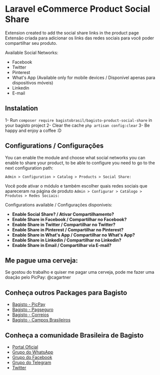 # Laravel eCommerce Product Social Share

Extension created to add the social share links in the product page
Extensão criada para adicionar os links das redes sociais para você poder compartilhar seu produto.

Available Social Networks: 
* Facebook
* Twitter
* Pinterest
* What's App (Available only for mobile devices / Disponível apenas para dispositivos móveis)
* Linkedin
* E-mail

## Instalation

1- Run `composer require bagistobrasil/bagisto-product-social-share` in your bagisto project
2- Clear the cache `php artisan config:clear`
3- Be happy and enjoy a coffee :D

## Configurations / Configurações

You can enable the module and choose what social networks you can enable to share your product, to be able to configure you need to go to the next configuration path:

`Admin > Configuration > Catalog > Products > Social Share:`

Você pode ativar o módulo e também escolher quais redes sociais que apareceram na página de produto
`Admin > Configurar > Catálogo > Produtos > Redes Sociais:` 

Configurations available / Configurações disponíveis:

* **Enable Social Share? / Ativar Compartilhamento?**
* **Enable Share in Facebook / Compartilhar no Facebook?**
* **Enable Share in Twitter / Compartilhar no Twitter?**
* **Enable Share in Pinterest / Compartilhar no Pinterest?**
* **Enable Share in What's App / Compartilhar no What's App?**
* **Enable Share in Linkedin / Compartilhar no Linkedin?**
* **Enable Share in Email / Compartilhar via E-mail?**

## Me pague uma cerveja:

Se gostou do trabalho e quiser me pagar uma cerveja, pode me fazer uma doação pelo PicPay: @cagartner

## Conheça outros Packages para Bagisto

* [Bagisto - PicPay](https://github.com/cagartner/bagisto-picpay)
* [Bagisto - Pagseguro](https://github.com/cagartner/bagisto-pagseguro)
* [Bagisto - Correios](https://github.com/cagartner/bagisto-correios)
* [Bagisto - Campos Brasileiros](https://github.com/cagartner/bagisto-brazilcustomer)

## Conheça a comunidade Brasileira de Bagisto
- [Portal Oficial](https://bagisto.com.br)
- [Grupo do WhatsApp](https://chat.whatsapp.com/HpMKEoxf5neIfnpUlHGmaO)
- [Grupo do Facebook](https://www.facebook.com/groups/2552301808420521)
- [Grupo do Telegram](https://t.me/bagistobrasil)
- [Twitter](http://twitter.com/bagistobr)
 